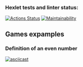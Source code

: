 ### Hexlet tests and linter status:
[![Actions Status](https://github.com/L1tovkin/frontend-project-44/workflows/hexlet-check/badge.svg)](https://github.com/L1tovkin/frontend-project-44/actions)
[![Maintainability](https://api.codeclimate.com/v1/badges/7f6e5320d78ad25663a6/maintainability)](https://codeclimate.com/github/L1tovkin/frontend-project-44/maintainability)

## Games expamples

### Definition of an even number
[![asciicast](https://asciinema.org/a/KPV4e9Txy1WnJei4xjvxU6Q5f.svg)](https://asciinema.org/a/KPV4e9Txy1WnJei4xjvxU6Q5f)

